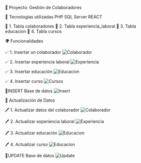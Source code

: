 🚀 Proyecto: Gestión de Colaboradores

📌 Tecnologías utilizadas
PHP
SQL Server
REACT

📌 1. Tabla colaboradores
📌 2. Tabla experiencia_laboral
📌 3. Tabla educacion
📌 4. Tabla cursos

🌍 Funcionalidades

✅ 1. Insertar un colaborador
![Colaborador](src/imagenesCapturas/1.jpg)

✅ 2. Insertar experiencia laboral
![Experiencia](src/imagenesCapturas/2.jpg)

✅ 3. Insertar educación
![Educacion](src/imagenesCapturas/3.jpg)

✅ 4. Insertar curso
![Cursos](src/imagenesCapturas/4.jpg)

📌INSERT Base de datos
![Insert](src/imagenesCapturas/DB1.jpg)

🔄 Actualización de Datos

🖊️ 1. Actualizar datos del colaborador
![Colaborador](src/imagenesCapturas/5.jpg)

🖊️ 2. Actualizar experiencia laboral
![Experiencia](src/imagenesCapturas/6.jpg)

🖊️ 3. Actualizar educación
![Educacion](src/imagenesCapturas/7.jpg)

🖊️ 4. Actualizar curso
![Educacion](src/imagenesCapturas/8.jpg)

📌UPDATE Base de datos
![Update](src/imagenesCapturas/DB2.jpg)
